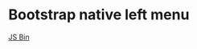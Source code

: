Bootstrap native left menu
===================

<a class="jsbin-embed" href="http://jsbin.com/ropajanu/1/embed?html,css,js,output">JS Bin</a><script src="http://static.jsbin.com/js/embed.js"></script>
